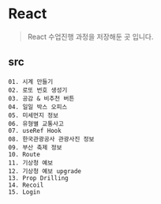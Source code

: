 # React
> React 수업진행 과정을 저장해둔 곳 입니다.

## src
    01. 시계 만들기
    02. 로또 번호 생성기
    03. 공감 & 비추천 버튼
    04. 일일 박스 오피스
    05. 미세먼지 정보
    06. 유형별 교통사고
    07. useRef Hook
    08. 한국관광공사 관광사진 정보
    09. 부산 축제 정보
    10. Route
    11. 기상청 예보
    12. 기상청 예보 upgrade
    13. Prop Drilling
    14. Recoil
    15. Login